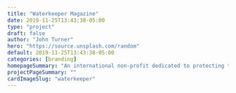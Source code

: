 ```yaml
---
title: "Waterkeeper Magazine"
date: 2019-11-25T13:43:38-05:00
type: "project"
draft: false
author: "John Turner"
hero: "https://source.unsplash.com/random"
default: 2019-11-25T13:43:38-05:00
categories: [branding]
homepageSummary: "An international non-profit dedicated to protecting the water ways of the world."
projectPageSummary: ""
cardImageSlug: "waterkeeper"
---
```


